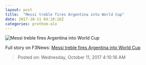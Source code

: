 ```yaml
---
layout: post
title:  "Messi treble fires Argentina into World Cup"
date: 2017-10-11 04:10:16Z
categories: prothom-alo
---
```


![Messi treble fires Argentina into World Cup](http://en.prothom-alo.com/contents/cache/images/1200x630x1/uploads/media/2017/10/11/03fd1dc2533c24c0f3866c4be6f7185f-Messi.JPG?jadewits_media_id=151747)




Full story on F3News: [Messi treble fires Argentina into World Cup](http://www.f3nws.com/n/jnadkE)

> Posted on: Wednesday, October 11, 2017 4:10:16 AM
